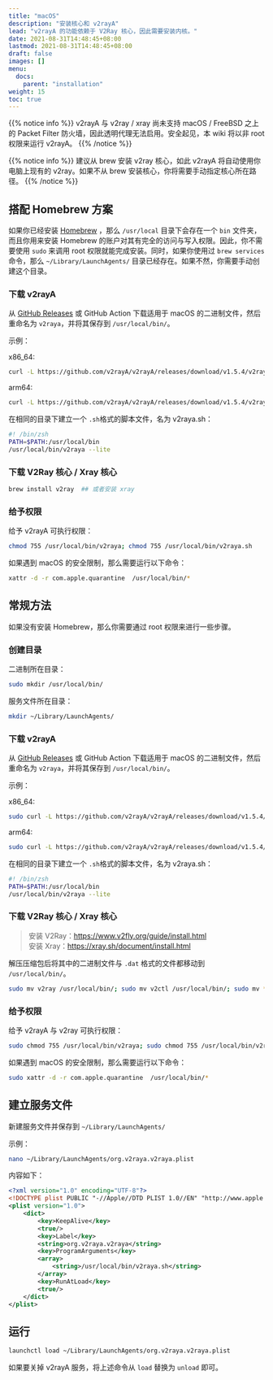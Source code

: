 ```yaml
---
title: "macOS"
description: "安装核心和 v2rayA"
lead: "v2rayA 的功能依赖于 V2Ray 核心，因此需要安装内核。"
date: 2021-08-31T14:48:45+08:00
lastmod: 2021-08-31T14:48:45+08:00
draft: false
images: []
menu:
  docs:
    parent: "installation"
weight: 15
toc: true
---
```


{{% notice info %}}
v2rayA 与 v2ray / xray 尚未支持 macOS / FreeBSD 之上的 Packet Filter 防火墙，因此透明代理无法启用。安全起见，本 wiki 将以非 root 权限来运行 v2rayA。
{{% /notice %}}

{{% notice info %}}
建议从 brew 安装 v2ray 核心，如此 v2rayA 将自动使用你电脑上现有的 v2ray。如果不从 brew 安装核心，你将需要手动指定核心所在路径。
{{% /notice %}}

## 搭配 Homebrew 方案

如果你已经安装 [Homebrew](https://brew.sh/) ，那么 `/usr/local` 目录下会存在一个 `bin` 文件夹，而且你用来安装 Homebrew 的账户对其有完全的访问与写入权限。因此，你不需要使用 `sudo` 来调用 root 权限就能完成安装。同时，如果你使用过 `brew services` 命令，那么 `~/Library/LaunchAgents/` 目录已经存在。如果不然，你需要手动创建这个目录。

### 下载 v2rayA

从 [GitHub Releases](https://github.com/v2rayA/v2rayA/releases) 或 GitHub Action 下载适用于 macOS 的二进制文件，然后重命名为 `v2raya`，并将其保存到 `/usr/local/bin/`。

示例：

x86_64:

```bash
curl -L https://github.com/v2rayA/v2rayA/releases/download/v1.5.4/v2raya_darwin_x64_1.5.4 -o /usr/local/bin/v2raya
```

arm64:

```bash
curl -L https://github.com/v2rayA/v2rayA/releases/download/v1.5.4/v2raya_darwin_arm64_1.5.4 -o /usr/local/bin/v2raya
```

在相同的目录下建立一个 `.sh`格式的脚本文件，名为 v2raya.sh：

```bash
#! /bin/zsh
PATH=$PATH:/usr/local/bin
/usr/local/bin/v2raya --lite
```

### 下载 V2Ray 核心 / Xray 核心

```bash
brew install v2ray  ## 或者安装 xray 
```

### 给予权限

给予 v2rayA 可执行权限：

```bash
chmod 755 /usr/local/bin/v2raya; chmod 755 /usr/local/bin/v2raya.sh
```

如果遇到 macOS 的安全限制，那么需要运行以下命令：

```bash
xattr -d -r com.apple.quarantine  /usr/local/bin/*
```

## 常规方法

如果没有安装 Homebrew，那么你需要通过 root 权限来进行一些步骤。

### 创建目录

二进制所在目录：

```bash
sudo mkdir /usr/local/bin/
```

服务文件所在目录：

```bash
mkdir ~/Library/LaunchAgents/
```

### 下载 v2rayA

从 [GitHub Releases](https://github.com/v2rayA/v2rayA/releases) 或 GitHub Action 下载适用于 macOS 的二进制文件，然后重命名为 `v2raya`，并将其保存到 `/usr/local/bin/`。

示例：

x86_64:

```bash
sudo curl -L https://github.com/v2rayA/v2rayA/releases/download/v1.5.4/v2raya_darwin_x64_1.5.4 -o /usr/local/bin/v2raya
```

arm64:

```bash
sudo curl -L https://github.com/v2rayA/v2rayA/releases/download/v1.5.4/v2raya_darwin_arm64_1.5.4 -o /usr/local/bin/v2raya
```

在相同的目录下建立一个 `.sh`格式的脚本文件，名为 v2raya.sh：

```bash
#! /bin/zsh
PATH=$PATH:/usr/local/bin
/usr/local/bin/v2raya --lite
```

### 下载 V2Ray 核心 / Xray 核心

> 安装 V2Ray：<https://www.v2fly.org/guide/install.html>  
> 安装 Xray：<https://xray.sh/document/install.html>

解压压缩包后将其中的二进制文件与 `.dat` 格式的文件都移动到 `/usr/local/bin/`。

```bash
sudo mv v2ray /usr/local/bin/; sudo mv v2ctl /usr/local/bin/; sudo mv *dat /usr/local/bin/
```

### 给予权限

给予 v2rayA 与 v2ray 可执行权限：

```bash
sudo chmod 755 /usr/local/bin/v2raya; sudo chmod 755 /usr/local/bin/v2raya.sh; sudo chmod 755 /usr/local/bin/v2ray; sudo chmod 755 /usr/local/bin/v2ctl
```

如果遇到 macOS 的安全限制，那么需要运行以下命令：

```bash
sudo xattr -d -r com.apple.quarantine  /usr/local/bin/*
```

## 建立服务文件

新建服务文件并保存到 `~/Library/LaunchAgents/`

示例：

```bash
nano ~/Library/LaunchAgents/org.v2raya.v2raya.plist
```

内容如下：

```xml
<?xml version="1.0" encoding="UTF-8"?>
<!DOCTYPE plist PUBLIC "-//Apple//DTD PLIST 1.0//EN" "http://www.apple.com/DTDs/PropertyList-1.0.dtd">
<plist version="1.0">
    <dict>
        <key>KeepAlive</key>
        <true/>
        <key>Label</key>
        <string>org.v2raya.v2raya</string>
        <key>ProgramArguments</key>
        <array>
            <string>/usr/local/bin/v2raya.sh</string>
        </array>
        <key>RunAtLoad</key>
        <true/>
    </dict>
</plist>
```

## 运行

```bash
launchctl load ~/Library/LaunchAgents/org.v2raya.v2raya.plist
```

如果要关掉 v2rayA 服务，将上述命令从 `load` 替换为 `unload` 即可。
